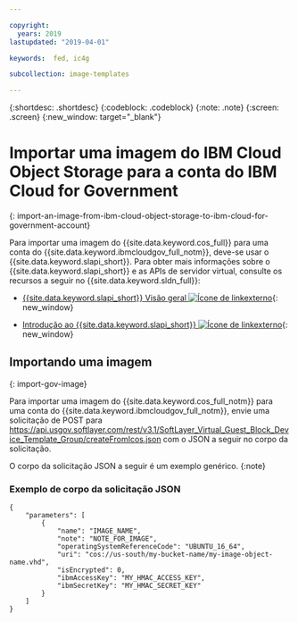 ```yaml
---

copyright:
  years: 2019
lastupdated: "2019-04-01"

keywords:  fed, ic4g

subcollection: image-templates

---
```


{:shortdesc: .shortdesc}
{:codeblock: .codeblock}
{:note: .note}
{:screen: .screen}
{:new_window: target="_blank"}

# Importar uma imagem do IBM Cloud Object Storage para a conta do IBM Cloud for Government
{: import-an-image-from-ibm-cloud-object-storage-to-ibm-cloud-for-government-account}

Para importar uma imagem do {{site.data.keyword.cos_full}} para uma conta do {{site.data.keyword.ibmcloudgov_full_notm}}, deve-se usar o {{site.data.keyword.slapi_short}}. Para obter mais informações sobre o {{site.data.keyword.slapi_short}} e as APIs de servidor virtual, consulte os recursos a seguir no {{site.data.keyword.sldn_full}}:
* [{{site.data.keyword.slapi_short}} Visão geral ![Ícone de linkexterno](../icons/launch-glyph.svg "Ícone de link externo")](https://sldn.softlayer.com/reference/softlayerapi/){: new_window}

* [Introdução ao {{site.data.keyword.slapi_short}} ![Ícone de linkexterno](../icons/launch-glyph.svg "Ícone de link externo")](https://sldn.softlayer.com/article/getting-started/){: new_window}


## Importando uma imagem
{: import-gov-image}

Para importar uma imagem do {{site.data.keyword.cos_full_notm}} para uma conta do {{site.data.keyword.ibmcloudgov_full_notm}}, envie uma solicitação de POST para https://api.usgov.softlayer.com/rest/v3.1/SoftLayer_Virtual_Guest_Block_Device_Template_Group/createFromIcos.json com o JSON a seguir no corpo da solicitação.

O corpo da solicitação JSON a seguir é um exemplo genérico.
{:note}

### Exemplo de corpo da solicitação JSON

```
{
    "parameters": [
        {
            "name": "IMAGE_NAME",
            "note": "NOTE_FOR_IMAGE",
            "operatingSystemReferenceCode": "UBUNTU_16_64",
            "uri": "cos://us-south/my-bucket-name/my-image-object-name.vhd",
            "isEncrypted": 0,
            "ibmAccessKey": "MY_HMAC_ACCESS_KEY",
            "ibmSecretKey": "MY_HMAC_SECRET_KEY"
        }
    ]
}
```

